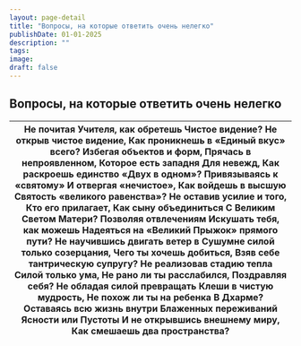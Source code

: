 ```yaml
---
layout: page-detail
title: "Вопросы, на которые ответить очень нелегко"
publishDate: 01-01-2025
description: ""
tags:
image:
draft: false
---
```


## Вопросы, на которые ответить очень нелегко
| Не почитая Учителя, как обретешь  Чистое видение?  Не открыв чистое видение, Как проникнешь в  «Единый вкус» всего?  Избегая объектов и форм, Прячась в непроявленном, Которое есть западня  Для невежд, Как раскроешь единство  «Двух в одном»?  Привязываясь к «святому»  И отвергая «нечистое», Как войдешь в высшую  Святость «великого равенства»?  Не оставив усилие и того,  Кто его прилагает, Как сыну объединиться С Великим Светом Матери?  Позволяя отвлечениям Искушать тебя, как можешь  Надеяться на «Великий  Прыжок» прямого пути?  Не научившись двигать ветер в  Сушумне силой только созерцания, Чего ты хочешь добиться, Взяв себе тантрическую супругу?  Не реализовав стадию тепла Силой только ума, Не рано ли ты расслабился,  Поздравляя себя?  Не обладая силой превращать  Клеши в чистую мудрость, Не похож ли ты на ребенка  В Дхарме?  Оставаясь всю жизнь внутри  Блаженных переживаний Ясности или Пустоты  И не открывшись внешнему миру, Как смешаешь два пространства? |
| ---------------------------------------------------------------------------------------------------------------------------------------------------------------------------------------------------------------------------------------------------------------------------------------------------------------------------------------------------------------------------------------------------------------------------------------------------------------------------------------------------------------------------------------------------------------------------------------------------------------------------------------------------------------------------------------------------------------------------------------------------------------------------------------------------------------------------------------------------------------------------------------------------------------------------------------------------------------------------------------------------------- |
  
  
